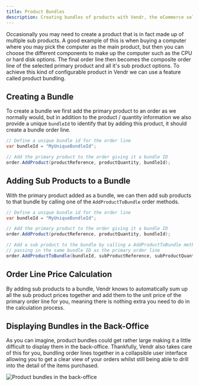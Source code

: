 ```yaml
---
title: Product Bundles
description: Creating bundles of products with Vendr, the eCommerce solution for Umbraco v8+
---
```


Occasionally you may need to create a product that is in fact made up of multiple sub products. A good example of this is when buying a computer where you may pick the computer as the main product, but then you can choose the different components to make up the computer such as the CPU or hard disk options. The final order line then becomes the composite order line of the selected primary product and all it's sub product options. To achieve this kind of configurable product in Vendr we can use a feature called product bundling.

## Creating a Bundle

To create a bundle we first add the primary product to an order as we normally would, but in addition to the product / quantity information we also provide a unique `bundleId` to identify that by adding this product, it should create a bundle order line.

````csharp
// Define a unique bundle id for the order line
var bundleId = "MyUniqueBundleId";

// Add the primary product to the order giving it a bundle ID
order.AddProduct(productReference, productQuantity, bundleId);

````

## Adding Sub Products to a Bundle

With the primary product added as a bundle, we can then add sub products to that bundle by calling one of the `AddProductToBundle` order methods.


````csharp
// Define a unique bundle id for the order line
var bundleId = "MyUniqueBundleId";

// Add the primary product to the order giving it a bundle ID
order.AddProduct(productReference, productQuantity, bundleId);

// Add a sub product to the bundle by calling a AddProductToBundle method
// passing in the same bundle ID as the primary order line
order.AddProductToBundle(bundleId, subProductReference, subProductQuantity);

````

## Order Line Price Calculation

By adding sub products to a bundle, Vendr knows to automatically sum up all the sub product prices together and add them to the unit price of the primary order line for you, meaning there is nothing extra you need to do in the calculation process.

## Displaying Bundles in the Back-Office

As you can imagine, product bundles could get rather large making it a little difficult to display them in the back-office. Thankfully, Vendr also takes care of this for you, bundling order lines together in a collapsible user interface allowing you to get a clear view of your orders whilst still being able to drill into the detail of the items purchased.

![Product bundles in the back-office](/media/screenshots/back-office-bundles.png)
